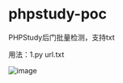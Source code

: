 # phpstudy-poc

PHPStudy后门批量检测，支持txt

用法：1.py url.txt

![image](https://github.com/hackxc/phpstudy-poc/blob/master/poc.jpg)
